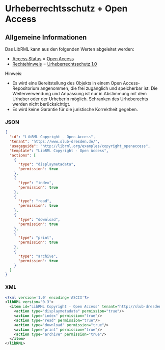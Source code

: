 # Urheberrechtsschutz + Open Access

## Allgemeine Informationen

Das LibRML kann aus den folgenden Werten abgeleitet werden:

- [Access Status](https://wiki.dnb.de/pages/viewpage.action?pageId=217533654) = [Open Access](http://purl.org/coar/access_right/c_abf2)
- [Rechtehinweis](https://wiki.dnb.de/pages/viewpage.action?pageId=217533656) = [Urheberrechtsschutz 1.0](http://rightsstatements.org/vocab/InC/1.0/)

Hinweis:

- Es wird eine Bereitstellung des Objekts in einem Open Access-Repositorium angenommen, die frei zugänglich und speicherbar ist. Die Weiterverwendung und Anpassung ist nur in Abstimmung mit dem Urheber oder der Urheberin möglich. Schranken des Urheberechts werden nicht berücksichtigt.
- Es wird keine Garantie für die juristische Korrektheit gegeben.

### JSON

```json
{
  "id": "LibRML Copyright - Open Access",
  "tenant": "https://www.slub-dresden.de/",
  "usageguide": "http://librml.org/examples/copyright_openaccess",
  "template": "LibRML Copyright - Open Access",
  "actions": [
    {
      "type": "displaymetadata",
      "permission": true
    },
    {
      "type": "index",
      "permission": true
    },
    {
      "type": "read",
      "permission": true
    },
    {
      "type": "download",
      "permission": true
    },
    {
      "type": "print",
      "permission": true
    },
    {
      "type": "archive",
      "permission": true
    }
  ]
}
```

### XML

```xml
<?xml version='1.0' encoding='ASCII'?>
<libRML version="0.3">
  <item id="LibRML Copyright - Open Access" tenant="http://slub-dresden.de" usageguide="http://librml.org/examples/copyright_openaccess"  template="LibRML Copyright - Open Access">
    <action type="displaymetadata" permission="true"/>
    <action type="index" permission="true"/>
    <action type="read" permission="true"/>
    <action type="download" permission="true"/>
    <action type="print" permission="true"/>
    <action type="archive" permission="true"/>
  </item>
</libRML>
```
